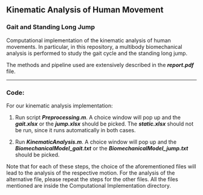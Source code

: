 ## Kinematic Analysis of Human Movement

### Gait and Standing Long Jump

Computational implementation of the kinematic analysis of human movements. In particular, in this repository, a multibody biomechanical analysis is performed to study the gait cycle and the standing long jump.

The methods and pipeline used are extensively described in the ***report.pdf*** file.

---
### Code:

 For our kinematic analysis implementation:

1) Run script ***Preprocessing.m***. A choice window will pop up and the ***gait.xlsx*** or the ***jump.xlsx*** should be picked. The ***static.xlsx*** should not be run, since it runs automatically in both cases.

2) Run ***KinematicAnalysis.m***. A choice window will pop up and the ***BiomechanicalModel_gait.txt*** or the ***BiomechanicalModel_jump.txt*** should be picked.

Note that for each of these steps, the choice of the aforementioned files will lead to the analysis of the respective motion. For the analysis of the alternative file, please repeat the steps for the other files. All the files mentioned are inside the Computational Implementation directory.
